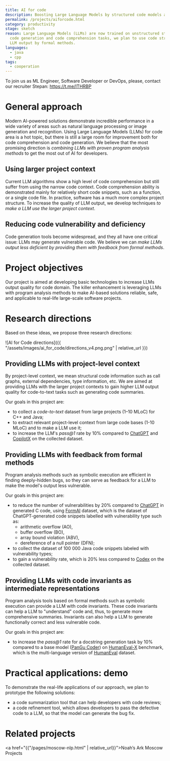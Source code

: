 ```yaml
---
title: AI for code
description: Boosting Large Language Models by structured code models and code analysis
permalink: /projects/aiforcode.html
category: productivity
stage: sketch
reason: Large Language Models (LLMs) are now trained on unstructured streams of tokens. To improve LLM quality for 
  code generation and code comprehension tasks, we plan to use code structure information to improve the model, and to verify the 
  LLM output by formal methods.  
languages: 
  - java
  - cpp
tags:
  - cooperation
---
```

To join us as ML Engineer, Software Developer or DevOps, please, contact our recruiter Stepan: https://t.me/ITHRBP


# General approach

Modern AI-powered solutions demonstrate incredible performance in a wide variety of areas such as natural 
language processing or image generation and recognition. Using Large Language Models (LLMs) for code area is a hot 
topic, but there is still a large room for improvement both for code comprehension and code generation. We believe 
that the most promising direction is _combining LLMs with proven program analysis methods_ to get the most out of AI 
for developers. 

## Using larger project context

Current LLM algorithms show a high level of code comprehension but still suffer from using the narrow code context. 
Code comprehension ability is demonstrated mainly for relatively short code snippets, such as a function, or a 
single code file. In practice, software has a much more complex project structure.
To increase the quality of LLM output, we develop techniques _to make a LLM use the larger project context_. 

## Reducing code vulnerability and deficiency

Code generation tools become widespread, and they all have one critical issue: LLMs may generate vulnerable code.
We believe we can _make LLMs output less deficient by 
providing them with feedback from formal methods_.

# Project objectives

Our project is aimed at developing basic technologies to increase LLMs output quality for code domain.
The killer enhancement is leveraging LLMs with program analysis methods to make AI-based solutions reliable, safe, 
and applicable to real-life large-scale software projects.

# Research directions

Based on these ideas, we propose three research directions:

![AI for Code directions]({{ "/assets/images/ai_for_code/directions_v4.png.png" | relative_url }})

## Providing LLMs with project-level context

By project-level context, we mean structural code information such as call graphs, external dependencies, type information, etc. We are aimed at providing LLMs with the larger 
project contexts to gain higher LLM output quality for code-to-text tasks such as generating code summaries.

Our goals in this project are:
* to collect a _code-to-text_ dataset from large projects (1–10 MLoC) for C++ and Java;
* to extract relevant project-level context from large code bases (1-10 MLoC) and to make a LLM use it;
* to increase the LLM's _pass@1_ rate by 10% compared to [ChatGPT](https://chat.openai.com/) and [CopilotX]() on the collected dataset.

## Providing LLMs with feedback from formal methods

Program analysis methods such as symbolic execution are efficient in finding deeply-hidden bugs, 
so they can serve as feedback for a LLM to make the model's output less vulnerable.

Our goals in this project are:

* to reduce the number of vulnerabilities by 20% compared to [ChatGPT](https://chat.openai.com/) in generated C code, using [FormAI](https://arxiv.org/pdf/2307.02192.pdf) dataset,
which is the dataset of ChatGPT-generated code snippets labelled with vulnerability type such as:
    * arithmetic overflow (AO),
    * buffer overflow (BO),
    * array bound violation (ABV),
    * dereference of a null pointer (DFN);
* to collect the dataset of 100 000 Java code snippets labeled with vulnerability types; 
* to gain a vulnerability rate, which is 20% less compared to [Codex](https://arxiv.org/pdf/2307.02192.pdf) on the collected dataset.

## Providing LLMs with code invariants as intermediate representations

Program analysis tools based on formal methods such as symbolic execution can provide a LLM with code invariants. 
These code invariants can help a LLM to "understand" code and, thus, to generate more comprehensive summaries. 
Invariants can also help a LLM to generate functionally correct and less vulnerable code.

Our goals in this project are:
* to increase the _pass@1_ rate for a docstring generation task by 10% compared to a base model ([PanGu Coder](https://arxiv.org/abs/2307.14936)) on [HumanEval-X](https://arxiv.org/abs/2303.17568) benchmark, 
  which is the multi-language version of [HumanEval](https://github.com/openai/human-eval) dataset.

# Practical applications: demo

To demonstrate the real-life applications of our approach, we plan to prototype the following solutions:
* a code summarization tool that can help developers with code reviews;
* a code refinement tool, which allows developers to pass the defective code to a LLM, so that the model can generate the bug fix.

# Related projects

<a href="{{"/pages/moscow-nlp.html" | relative_url}}">Noah’s Ark Moscow Projects</a>
